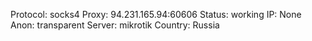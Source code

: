 Protocol: socks4
Proxy: 94.231.165.94:60606
Status: working
IP: None
Anon: transparent
Server: mikrotik
Country: Russia

